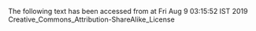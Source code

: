 The following text has been accessed from at Fri Aug 9 03:15:52 IST 2019
Creative_Commons_Attribution-ShareAlike_License
